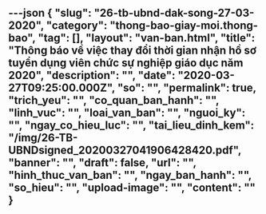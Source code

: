 ---json
{
    "slug": "26-tb-ubnd-dak-song-27-03-2020",
    "category": "thong-bao-giay-moi.thong-bao",
    "tag": [],
    "layout": "van-ban.html",
    "title": "Thông báo về việc thay đổi thời gian nhận hồ sơ tuyển dụng viên chức sự nghiệp giáo dục năm 2020",
    "description": "",
    "date": "2020-03-27T09:25:00.000Z",
    "so": "",
    "permalink": true,
    "trich_yeu": "",
    "co_quan_ban_hanh": "",
    "linh_vuc": "",
    "loai_van_ban": "",
    "nguoi_ky": "",
    "ngay_co_hieu_luc": "",
    "tai_lieu_dinh_kem": "/img/26-TB-UBNDsigned_20200327041906428420.pdf",
    "banner": "",
    "draft": false,
    "url": "",
    "hinh_thuc_van_ban": "",
    "ngay_ban_hanh": "",
    "so_hieu": "",
    "upload-image": "",
    "__content__": ""
}
---
